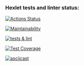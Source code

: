 ### Hexlet tests and linter status:
[![Actions Status](https://github.com/Kseniia66/frontend-project-46/actions/workflows/hexlet-check.yml/badge.svg)](https://github.com/Kseniia66/frontend-project-46/actions)

[![Maintainability](https://api.codeclimate.com/v1/badges/a47e17c4d7bc9fb2f86d/maintainability)](https://codeclimate.com/github/Kseniia66/frontend-project-46/maintainability)

[![tests & lint](https://github.com/Kseniia66/frontend-project-46/actions/workflows/test&lint.yml/badge.svg)](https://github.com/Kseniia66/frontend-project-46/actions/workflows/test&lint.yml)

[![Test Coverage](https://api.codeclimate.com/v1/badges/a47e17c4d7bc9fb2f86d/test_coverage)](https://codeclimate.com/github/Kseniia66/frontend-project-46/test_coverage)

[![asciicast](https://asciinema.org/a/uZj0aQbq3U6sRKeGf49i7BbUm.svg)](https://asciinema.org/a/uZj0aQbq3U6sRKeGf49i7BbUm)